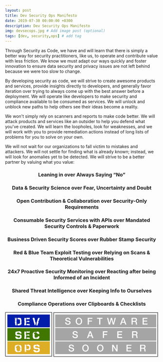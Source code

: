 ```yaml
---
layout: post
title: Dev Security Ops Manifesto
date: 2019-07-30 00:00:00 +0300
description: Dev Security Ops Manifesto
img: devsecops.jpg # Add image post (optional)
tags: [dev, security,ops] # add tag
---
```


Through Security as Code, we have and will learn that there is simply a better way for security practitioners, like us, to operate and contribute value with less friction. We know we must adapt our ways quickly and foster innovation to ensure data security and privacy issues are not left behind because we were too slow to change.

By developing security as code, we will strive to create awesome products and services, provide insights directly to developers, and generally favor iteration over trying to always come up with the best answer before a deployment. We will operate like developers to make security and compliance available to be consumed as services. We will unlock and unblock new paths to help others see their ideas become a reality.

We won't simply rely on scanners and reports to make code better. We will attack products and services like an outsider to help you defend what you've created. We will learn the loopholes, look for weaknesses, and we will work with you to provide remediation actions instead of long lists of problems for you to solve on your own.

We will not wait for our organizations to fall victim to mistakes and attackers. We will not settle for finding what is already known; instead, we will look for anomalies yet to be detected. We will strive to be a better partner by valuing what you value:
<div style="font-weight: bold; text-align: center">
    <h3>Leaning in over Always Saying “No”</h3>
    <h3>Data & Security Science over Fear, Uncertainty and Doubt</h3>
    <h3>Open Contribution & Collaboration over Security-Only Requirements</h3>
    <h3>Consumable Security Services with APIs over Mandated Security Controls & Paperwork</h3>
    <h3>Business Driven Security Scores over Rubber Stamp Security</h3>
    <h3>Red & Blue Team Exploit Testing over Relying on Scans & Theoretical Vulnerabilities</h3>
    <h3>24x7 Proactive Security Monitoring over Reacting after being Informed of an Incident</h3>
    <h3>Shared Threat Intelligence over Keeping Info to Ourselves</h3>
    <h3>Compliance Operations over Clipboards & Checklists</h3>
</div>


![Dev Sec Ops](/assets/img/dso-new-logo.png)